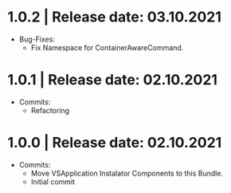 1.0.2	|	Release date: **03.10.2021**
============================================
* Bug-Fixes:
  - Fix Namespace for ContainerAwareCommand.


1.0.1	|	Release date: **02.10.2021**
============================================
* Commits:
  - Refactoring


1.0.0	|	Release date: **02.10.2021**
============================================
* Commits:
  - Move VSApplication Instalator Components to this  Bundle.
  - Initial commit


